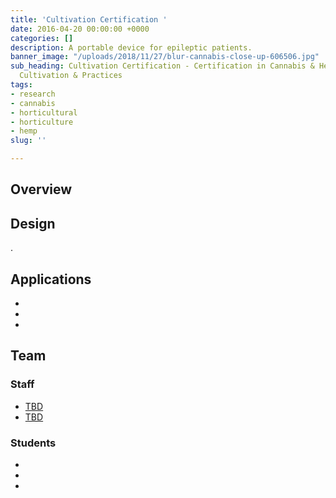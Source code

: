 ```yaml
---
title: 'Cultivation Certification '
date: 2016-04-20 00:00:00 +0000
categories: []
description: A portable device for epileptic patients.
banner_image: "/uploads/2018/11/27/blur-cannabis-close-up-606506.jpg"
sub_heading: Cultivation Certification - Certification in Cannabis & Hemp Horticulture
  Cultivation & Practices
tags:
- research
- cannabis
- horticultural
- horticulture
- hemp
slug: ''

---
```

## Overview

## Design

.

## Applications

* 
* 
* 

## Team

### Staff

* [TBD](/belkirk-jekyll-demo/about/kellie-brewer/)
* [TBD](/belkirk-jekyll-demo/about/mary-ann-macswain/)

### Students

* 
* 
* 